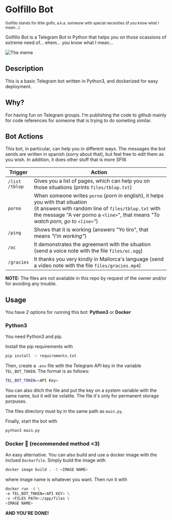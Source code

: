 # **Golfillo Bot**

<small>Golfillo stands for little golfo, a.k.a. someone with special necesities (if you know what I mean...)</small>

Golfillo Bot is a Telegram Bot in Python that helps you on those ocassions of extreme need of... ehem... you know what I mean...

![The meme](https://i.imgur.com/V9IoYcym.png)

## **Description**

This is a basic Telegram bot written in Python3, and dockerized for easy deployment.

## **Why?**

For having fun on Telegram groups. I'm publishing the code to github mainly for code references for someone that is trying to do someting similar.

## **Bot Actions**

This bot, in particular, can help you in different ways. The messages the bot sends are written in spanish (sorry about that), but feel free to edit them as you wish. In addition, it does other stuff that is more SFW.

|Trigger|Action|
|--|--|
|`/list`<br>`/tblop`|Gives you a list of pages, which can help you on those situations (prints `files/tblop.txt`)|
|`porno`|When someone writes `porno` (_porn_ in english), it helps you with that situation<br>(it answers with random line of `files/tblop.txt` with the message "A ver porno a `<line>`", that means _"To watch porn, go to `<line>`"_)|
|`/ping`|Shows that it is working (answers "Yo tiro", that means _"I'm working"_)|
|`/oc`|It demonstrates the agreement with the situation (send a voice note with the file `files/oc.ogg`)|
|`/gracies`|It thanks you very kindly in Mallorca's language (send a video note with the file `files/gracies.mp4`)|

**NOTE:** The files are not available in this repo by request of the owner and/or for avoiding any trouble.

## **Usage**

You have 2 options for running this bot: **Python3** or **Docker**

### **Python3**

You need Python3 and pip.

Install the pip requirements with

```bash
pip install -r requirements.txt
```

Then, create a `.env` file with the Telegram API key in the variable `TEL_BOT_TOKEN`. The format is as follows:

```bash
TEL_BOT_TOKEN=<API Key>
```

You can also ditch the file and put the key on a system variable with the same name, but it will be volatile. The file it's only for permanent storage porpuses.

The files directory must by in the same path as `main.py`.

Finally, start the bot with

```bash
python3 main.py
```

### **Docker** 🐋 (recommended method <3)

An easy alternative. You can also build and use a docker image with the inclued `Dockerfile`. Simply build the image with

```bash
docker image build . -t <IMAGE NAME>
```

where image name is whatever you want. Then run it with

```bash
docker run -d \
-e TEL_BOT_TOKEN=<API KEY> \
-v <FILES PATH>:/app/files \
<IMAGE NAME>
```

**AND YOU'RE DONE!**